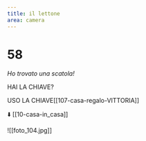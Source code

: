 ```yaml
---
title: il lettone
area: camera
---
```

# 58
_Ho trovato una scatola!_

HAI LA CHIAVE? 

USO LA CHIAVE[[107-casa-regalo-VITTORIA]]

⬇️ [[10-casa-in_casa]]

![[foto_104.jpg]]
